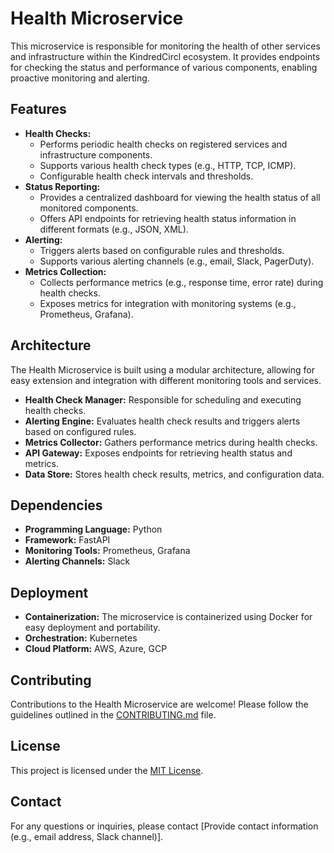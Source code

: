 # Health Microservice

This microservice is responsible for monitoring the health of other services and infrastructure within the KindredCircl ecosystem. It provides endpoints for checking the status and performance of various components, enabling proactive monitoring and alerting.

## Features

* **Health Checks:**
    * Performs periodic health checks on registered services and infrastructure components.
    * Supports various health check types (e.g., HTTP, TCP, ICMP).
    * Configurable health check intervals and thresholds.
* **Status Reporting:**
    * Provides a centralized dashboard for viewing the health status of all monitored components.
    * Offers API endpoints for retrieving health status information in different formats (e.g., JSON, XML).
* **Alerting:**
    * Triggers alerts based on configurable rules and thresholds.
    * Supports various alerting channels (e.g., email, Slack, PagerDuty).
* **Metrics Collection:**
    * Collects performance metrics (e.g., response time, error rate) during health checks.
    * Exposes metrics for integration with monitoring systems (e.g., Prometheus, Grafana).

## Architecture

The Health Microservice is built using a modular architecture, allowing for easy extension and integration with different monitoring tools and services.

* **Health Check Manager:** Responsible for scheduling and executing health checks.
* **Alerting Engine:** Evaluates health check results and triggers alerts based on configured rules.
* **Metrics Collector:** Gathers performance metrics during health checks.
* **API Gateway:** Exposes endpoints for retrieving health status and metrics.
* **Data Store:** Stores health check results, metrics, and configuration data.

## Dependencies

* **Programming Language:** Python
* **Framework:** FastAPI
* **Monitoring Tools:** Prometheus, Grafana
* **Alerting Channels:** Slack

## Deployment

* **Containerization:** The microservice is containerized using Docker for easy deployment and portability.
* **Orchestration:** Kubernetes
* **Cloud Platform:** AWS, Azure, GCP

## Contributing

Contributions to the Health Microservice are welcome! Please follow the guidelines outlined in the [CONTRIBUTING.md](https://www.google.com/url?sa=E&source=gmail&q=CONTRIBUTING.md) file.

## License

This project is licensed under the [MIT License](https://opensource.org/licenses/MIT).

## Contact

For any questions or inquiries, please contact [Provide contact information (e.g., email address, Slack channel)].